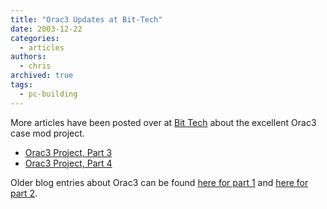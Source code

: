 ```yaml
---
title: "Orac3 Updates at Bit-Tech"
date: 2003-12-22
categories:
  - articles
authors:
  - chris
archived: true
tags:
  - pc-building
---
```


More articles have been posted over at [Bit Tech](http://bit-tech.net/ "Bit Tech") about the excellent Orac3 case mod project.

- [Orac3 Project, Part 3](http://bit-tech.net/article/118/ "Orac3 Part 3")
- [Orac3 Project, Part 4](http://bit-tech.net/article/119/ "Orac3 Part 4")

Older blog entries about Orac3 can be found [here for part 1](/blog/ive-got-the-bug-again/ "Entry for Orac Part 1") and [here for part 2](/blog/worlds-greatest-pc-mod-pt-2/ "Entry for Orac Part 2").

